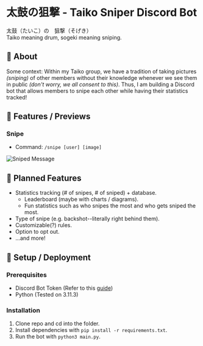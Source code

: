 # 太鼓の狙撃 - Taiko Sniper Discord Bot
太鼓（たいこ）の　狙撃（そげき）  
Taiko meaning drum, sogeki meaning sniping.  
## 🎯 About
Some context: Within my Taiko group, we have a tradition of taking pictures _(sniping)_ of other members without their knowledge whenever we see them in public _(don't worry, we all consent to this)_. Thus, I am building a Discord bot that allows members to snipe each other while having their statistics tracked!  
## 🔧 Features / Previews
### Snipe
- Command: `/snipe [user] [image]`

![Sniped Message](https://github.com/user-attachments/assets/d18865db-65e2-4c31-af76-00e7eb4a35a2)
## 📝 Planned Features
- Statistics tracking (# of snipes, # of sniped) + database.
  - Leaderboard (maybe with charts / diagrams).
  - Fun statistics such as who snipes the most and who gets sniped the most.
- Type of snipe (e.g. backshot--literally right behind them).
- Customizable(?) rules.
- Option to opt out.
- ...and more!
## 🚀 Setup / Deployment
### Prerequisites
- Discord Bot Token (Refer to this [guide](https://discordpy.readthedocs.io/en/stable/discord.html))
- Python (Tested on 3.11.3)
### Installation
1. Clone repo and cd into the folder.
2. Install dependencies with `pip install -r requirements.txt`.
3. Run the bot with `python3 main.py`.  
